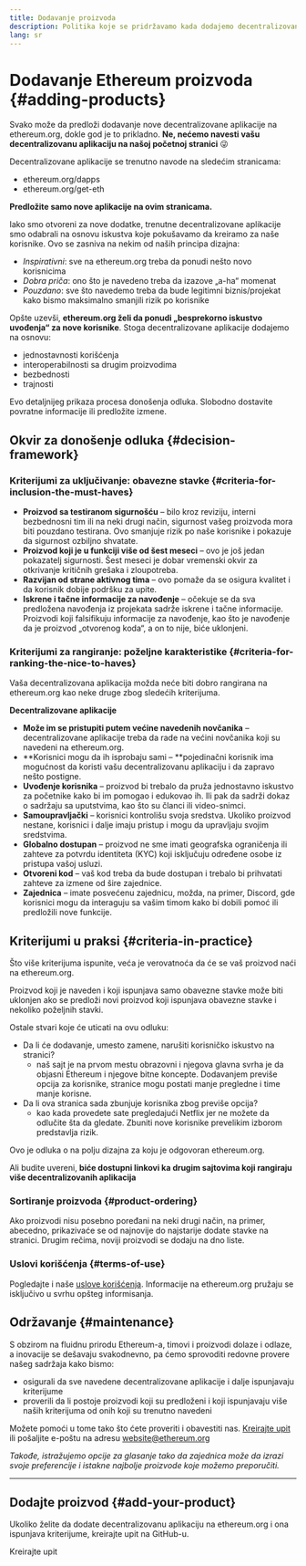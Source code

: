 ```yaml
---
title: Dodavanje proizvoda
description: Politika koje se pridržavamo kada dodajemo decentralizovane aplikacije (dapps) na ethereum.org
lang: sr
---
```


# Dodavanje Ethereum proizvoda {#adding-products}

Svako može da predloži dodavanje nove decentralizovane aplikacije na ethereum.org, dokle god je to prikladno. **Ne, nećemo navesti vašu decentralizovanu aplikaciju na našoj početnoj stranici** 😜

Decentralizovane aplikacije se trenutno navode na sledećim stranicama:

- ethereum.org/dapps
- ethereum.org/get-eth

**Predložite samo nove aplikacije na ovim stranicama.**

Iako smo otvoreni za nove dodatke, trenutne decentralizovane aplikacije smo odabrali na osnovu iskustva koje pokušavamo da kreiramo za naše korisnike. Ovo se zasniva na nekim od naših principa dizajna:

- _Inspirativni_: sve na ethereum.org treba da ponudi nešto novo korisnicima
- _Dobra priča_: ono što je navedeno treba da izazove „a-ha“ momenat
- _Pouzdano_: sve što navedemo treba da bude legitimni biznis/projekat kako bismo maksimalno smanjili rizik po korisnike

Opšte uzevši, **ethereum.org želi da ponudi „besprekorno iskustvo uvođenja“ za nove korisnike**. Stoga decentralizovane aplikacije dodajemo na osnovu:

- jednostavnosti korišćenja
- interoperabilnosti sa drugim proizvodima
- bezbednosti
- trajnosti

Evo detaljnijeg prikaza procesa donošenja odluka. Slobodno dostavite povratne informacije ili predložite izmene.

## Okvir za donošenje odluka {#decision-framework}

### Kriterijumi za uključivanje: obavezne stavke {#criteria-for-inclusion-the-must-haves}

- **Proizvod sa testiranom sigurnošću** – bilo kroz reviziju, interni bezbednosni tim ili na neki drugi način, sigurnost vašeg proizvoda mora biti pouzdano testirana. Ovo smanjuje rizik po naše korisnike i pokazuje da sigurnost ozbiljno shvatate.
- **Proizvod koji je u funkciji više od šest meseci** – ovo je još jedan pokazatelj sigurnosti. Šest meseci je dobar vremenski okvir za otkrivanje kritičnih grešaka i zloupotreba.
- **Razvijan od strane aktivnog tima** – ovo pomaže da se osigura kvalitet i da korisnik dobije podršku za upite.
- **Iskrene i tačne informacije za navođenje** – očekuje se da sva predložena navođenja iz projekata sadrže iskrene i tačne informacije. Proizvodi koji falsifikuju informacije za navođenje, kao što je navođenje da je proizvod „otvorenog koda“, a on to nije, biće uklonjeni.

### Kriterijumi za rangiranje: poželjne karakteristike {#criteria-for-ranking-the-nice-to-haves}

Vaša decentralizovana aplikacija možda neće biti dobro rangirana na ethereum.org kao neke druge zbog sledećih kriterijuma.

**Decentralizovane aplikacije**

- **Može im se pristupiti putem većine navedenih novčanika** – decentralizovane aplikacije treba da rade na većini novčanika koji su navedeni na ethereum.org.
- **Korisnici mogu da ih isprobaju sami – **pojedinačni korisnik ima mogućnost da koristi vašu decentralizovanu aplikaciju i da zapravo nešto postigne.
- **Uvođenje korisnika** – proizvod bi trebalo da pruža jednostavno iskustvo za početnike kako bi im pomogao i edukovao ih. Ili pak da sadrži dokaz o sadržaju sa uputstvima, kao što su članci ili video-snimci.
- **Samoupravljački** – korisnici kontrolišu svoja sredstva. Ukoliko proizvod nestane, korisnici i dalje imaju pristup i mogu da upravljaju svojim sredstvima.
- **Globalno dostupan** – proizvod ne sme imati geografska ograničenja ili zahteve za potvrdu identiteta (KYC) koji isključuju određene osobe iz pristupa vašoj usluzi.
- **Otvoreni kod** – vaš kod treba da bude dostupan i trebalo bi prihvatati zahteve za izmene od šire zajednice.
- **Zajednica** – imate posvećenu zajednicu, možda, na primer, Discord, gde korisnici mogu da interaguju sa vašim timom kako bi dobili pomoć ili predložili nove funkcije.

## Kriterijumi u praksi {#criteria-in-practice}

Što više kriterijuma ispunite, veća je verovatnoća da će se vaš proizvod naći na ethereum.org.

Proizvod koji je naveden i koji ispunjava samo obavezne stavke može biti uklonjen ako se predloži novi proizvod koji ispunjava obavezne stavke i nekoliko poželjnih stavki.

Ostale stvari koje će uticati na ovu odluku:

- Da li će dodavanje, umesto zamene, narušiti korisničko iskustvo na stranici?
  - naš sajt je na prvom mestu obrazovni i njegova glavna svrha je da objasni Ethereum i njegove bitne koncepte. Dodavanjem previše opcija za korisnike, stranice mogu postati manje pregledne i time manje korisne.
- Da li ova stranica sada zbunjuje korisnika zbog previše opcija?
  - kao kada provedete sate pregledajući Netflix jer ne možete da odlučite šta da gledate. Zbuniti nove korisnike prevelikim izborom predstavlja rizik.

Ovo je odluka o na polju dizajna za koju je odgovoran ethereum.org.

Ali budite uvereni, **biće dostupni linkovi ka drugim sajtovima koji rangiraju više decentralizovanih aplikacija**

### Sortiranje proizvoda {#product-ordering}

Ako proizvodi nisu posebno poređani na neki drugi način, na primer, abecedno, prikazivaće se od najnovije do najstarije dodate stavke na stranici. Drugim rečima, noviji proizvodi se dodaju na dno liste.

### Uslovi korišćenja {#terms-of-use}

Pogledajte i naše [uslove korišćenja](/terms-of-use/). Informacije na ethereum.org pružaju se isključivo u svrhu opšteg informisanja.

## Održavanje {#maintenance}

S obzirom na fluidnu prirodu Ethereum-a, timovi i proizvodi dolaze i odlaze, a inovacije se dešavaju svakodnevno, pa ćemo sprovoditi redovne provere našeg sadržaja kako bismo:

- osigurali da sve navedene decentralizovane aplikacije i dalje ispunjavaju kriterijume
- proverili da li postoje proizvodi koji su predloženi i koji ispunjavaju više naših kriterijuma od onih koji su trenutno navedeni

Možete pomoći u tome tako što ćete proveriti i obavestiti nas. [Kreirajte upit](https://github.com/ethereum/ethereum-org-website/issues/new?assignees=&labels=Type%3A+Feature&template=feature_request.yaml&title=) ili pošaljite e-poštu na adresu [website@ethereum.org](mailto:website@ethereum.org)

_Takođe, istražujemo opcije za glasanje tako da zajednica može da izrazi svoje preferencije i istakne najbolje proizvode koje možemo preporučiti._

---

## Dodajte proizvod {#add-your-product}

Ukoliko želite da dodate decentralizovanu aplikaciju na ethereum.org i ona ispunjava kriterijume, kreirajte upit na GitHub-u.

<ButtonLink href="https://submitapp.paperform.co/">
  Kreirajte upit
</ButtonLink>
